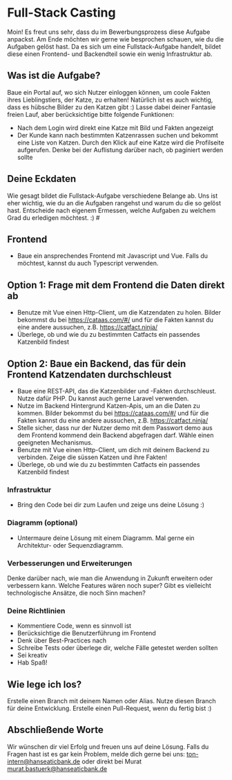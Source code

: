 # Full-Stack Casting 
Moin! Es freut uns sehr, dass du im Bewerbungsprozess diese Aufgabe anpackst. Am Ende möchten wir gerne wie besprochen schauen, wie du die Aufgaben gelöst hast. Da es sich um eine Fullstack-Aufgabe handelt, bildet diese einen Frontend- und Backendteil sowie ein wenig Infrastruktur ab.

## Was ist die Aufgabe? 
Baue ein Portal auf, wo sich Nutzer einloggen können, um coole Fakten ihres Lieblingstiers, der Katze, zu erhalten! Natürlich ist es auch wichtig, dass es hübsche Bilder zu den Katzen gibt :) Lasse dabei deiner Fantasie freien Lauf, aber berücksichtige bitte folgende Funktionen:
- Nach dem Login wird direkt eine Katze mit Bild und Fakten angezeigt
- Der Kunde kann nach bestimmten Katzenrassen suchen und bekommt eine Liste von Katzen. Durch den Klick auf eine Katze wird die Profilseite aufgerufen. Denke bei der Auflistung darüber nach, ob paginiert werden sollte

## Deine Eckdaten
Wie gesagt bildet die Fullstack-Aufgabe verschiedene Belange ab. Uns ist eher wichtig, wie du an die Aufgaben rangehst und warum du die so gelöst hast. Entscheide nach eigenem Ermessen, welche Aufgaben zu welchem Grad du erledigen möchtest. :) #

## Frontend
- Baue ein ansprechendes Frontend mit Javascript und Vue. Falls du möchtest, kannst du auch Typescript verwenden.

## Option 1: Frage mit dem Frontend die Daten direkt ab
- Benutze mit Vue einen Http-Client, um die Katzendaten zu holen. Bilder bekommst du bei https://cataas.com/#/ und für die Fakten kannst du eine andere 
aussuchen, z.B. https://catfact.ninja/
- Überlege, ob und wie du zu bestimmten Catfacts ein passendes Katzenbild findest

## Option 2: Baue ein Backend, das für dein Frontend Katzendaten durchschleust
- Baue eine REST-API, das die Katzenbilder und -Fakten durchschleust. Nutze dafür PHP. Du kannst auch gerne Laravel verwenden.
- Nutze im Backend Hintergrund Katzen-Apis, um an die Daten zu kommen. Bilder bekommst du bei https://cataas.com/#/ und für die Fakten kannst du eine andere 
aussuchen, z.B. https://catfact.ninja/
- Stelle sicher, dass nur der Nutzer demo mit dem Passwort demo aus dem Frontend kommend dein Backend abgefragen darf. Wähle einen geeigneten Mechanismus.
- Benutze mit Vue einen Http-Client, um dich mit deinem Backend zu verbinden. Zeige die süssen Katzen und ihre Fakten! 
- Überlege, ob und wie  du zu bestimmten Catfacts ein passendes Katzenbild findest

### Infrastruktur
- Bring den Code bei dir zum Laufen und zeige uns deine Lösung :)

### Diagramm (optional)
- Untermaure deine Lösung mit einem Diagramm. Mal gerne ein Architektur- oder Sequenzdiagramm. 
  
### Verbesserungen und Erweiterungen 
Denke darüber nach, wie man die Anwendung in Zukunft erweitern oder verbessern kann. Welche Features wären noch super? Gibt es vielleicht technologische Ansätze, die noch Sinn machen? 

### Deine Richtlinien 
- Kommentiere Code, wenn es sinnvoll ist
- Berücksichtige die Benutzerführung im Frontend
- Denk über Best-Practices nach 
- Schreibe Tests oder überlege dir, welche Fälle getestet werden sollten
- Sei kreativ
- Hab Spaß!

## Wie lege ich los?
Erstelle einen Branch mit deinem Namen oder Alias. Nutze diesen Branch für deine Entwicklung. Erstelle einen Pull-Request, wenn du fertig bist :) 

## Abschließende Worte
Wir wünschen dir viel Erfolg und freuen uns auf deine Lösung. Falls du Fragen hast ist es gar kein Problem, melde dich gerne bei uns: ton-intern@hanseaticbank.de oder direkt bei Murat murat.bastuerk@hanseaticbank.de
